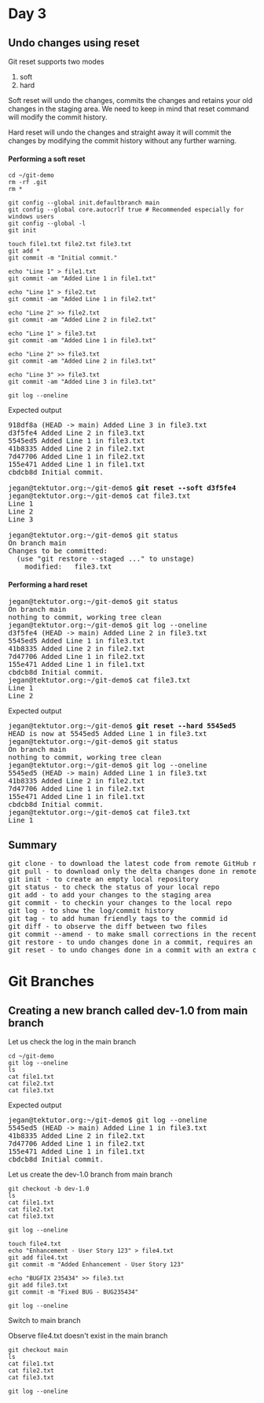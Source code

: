 # Day 3

## Undo changes using reset

Git reset supports two modes
1. soft
2. hard

Soft reset will undo the changes, commits the changes and retains your old changes in the staging area.  We need to keep in mind that reset command will modify the commit history.

Hard reset will undo the changes and straight away it will commit the changes by modifying the commit history without any further warning.


#### Performing a soft reset
```
cd ~/git-demo
rm -rf .git
rm *

git config --global init.defaultbranch main
git config --global core.autocrlf true # Recommended especially for windows users
git config --global -l
git init

touch file1.txt file2.txt file3.txt
git add *
git commit -m "Initial commit."

echo "Line 1" > file1.txt
git commit -am "Added Line 1 in file1.txt"

echo "Line 1" > file2.txt
git commit -am "Added Line 1 in file2.txt"

echo "Line 2" >> file2.txt
git commit -am "Added Line 2 in file2.txt"

echo "Line 1" > file3.txt
git commit -am "Added Line 1 in file3.txt"

echo "Line 2" >> file3.txt
git commit -am "Added Line 2 in file3.txt"

echo "Line 3" >> file3.txt
git commit -am "Added Line 3 in file3.txt"

git log --oneline
```

Expected output
<pre>
918df8a (HEAD -> main) Added Line 3 in file3.txt
d3f5fe4 Added Line 2 in file3.txt
5545ed5 Added Line 1 in file3.txt
41b8335 Added Line 2 in file2.txt
7d47706 Added Line 1 in file2.txt
155e471 Added Line 1 in file1.txt
cbdcb8d Initial commit.

jegan@tektutor.org:~/git-demo$ <b>git reset --soft d3f5fe4</b>
jegan@tektutor.org:~/git-demo$ cat file3.txt 
Line 1
Line 2
Line 3
  
jegan@tektutor.org:~/git-demo$ git status
On branch main
Changes to be committed:
  (use "git restore --staged <file>..." to unstage)
	modified:   file3.txt
</pre>    

#### Performing a hard reset

<pre>
jegan@tektutor.org:~/git-demo$ git status
On branch main
nothing to commit, working tree clean
jegan@tektutor.org:~/git-demo$ git log --oneline
d3f5fe4 (HEAD -> main) Added Line 2 in file3.txt
5545ed5 Added Line 1 in file3.txt
41b8335 Added Line 2 in file2.txt
7d47706 Added Line 1 in file2.txt
155e471 Added Line 1 in file1.txt
cbdcb8d Initial commit.
jegan@tektutor.org:~/git-demo$ cat file3.txt 
Line 1
Line 2
</pre>

Expected output
<pre>
jegan@tektutor.org:~/git-demo$ <b>git reset --hard 5545ed5</b>
HEAD is now at 5545ed5 Added Line 1 in file3.txt
jegan@tektutor.org:~/git-demo$ git status
On branch main
nothing to commit, working tree clean
jegan@tektutor.org:~/git-demo$ git log --oneline
5545ed5 (HEAD -> main) Added Line 1 in file3.txt
41b8335 Added Line 2 in file2.txt
7d47706 Added Line 1 in file2.txt
155e471 Added Line 1 in file1.txt
cbdcb8d Initial commit.
jegan@tektutor.org:~/git-demo$ cat file3.txt 
Line 1
</pre>


## Summary
<pre>
git clone - to download the latest code from remote GitHub repo to local repo
git pull - to download only the delta changes done in remote GitHub repo to your local repo
git init - to create an empty local repository
git status - to check the status of your local repo
git add - to add your changes to the staging area
git commit - to checkin your changes to the local repo
git log - to show the log/commit history
git tag - to add human friendly tags to the commid id
git diff - to observe the diff between two files
git commit --amend - to make small corrections in the recent commit
git restore - to undo changes done in a commit, requires an extra commit 
git reset - to undo changes done in a commit with an extra commit
</pre>

# Git Branches

## Creating a new branch called dev-1.0 from main branch

Let us check the log in the main branch
```
cd ~/git-demo
git log --oneline
ls
cat file1.txt
cat file2.txt
cat file3.txt
```

Expected output
<pre>
jegan@tektutor.org:~/git-demo$ git log --oneline
5545ed5 (HEAD -> main) Added Line 1 in file3.txt
41b8335 Added Line 2 in file2.txt
7d47706 Added Line 1 in file2.txt
155e471 Added Line 1 in file1.txt
cbdcb8d Initial commit.
</pre>

Let us create the dev-1.0 branch from main branch
```
git checkout -b dev-1.0
ls
cat file1.txt
cat file2.txt
cat file3.txt

git log --oneline

touch file4.txt
echo "Enhancement - User Story 123" > file4.txt
git add file4.txt
git commit -m "Added Enhancement - User Story 123" 

echo "BUGFIX 235434" >> file3.txt
git add file3.txt
git commit -m "Fixed BUG - BUG235434"

git log --oneline
```

Switch to main branch

Observe file4.txt doesn't exist in the main branch
```
git checkout main
ls
cat file1.txt
cat file2.txt
cat file3.txt

git log --oneline
```



